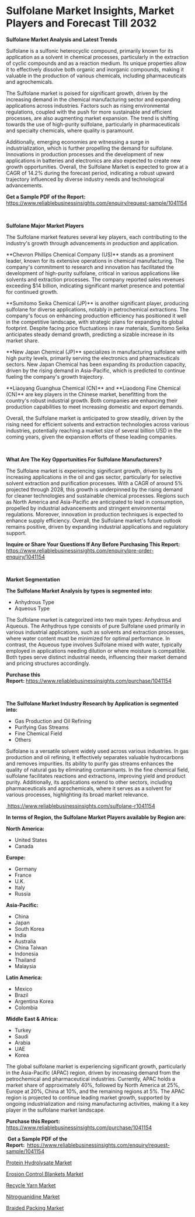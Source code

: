 <p><h1>Sulfolane Market Insights, Market Players and Forecast Till 2032</h1></p><p><strong>Sulfolane Market Analysis and Latest Trends</strong></p>
<p><p>Sulfolane is a sulfonic heterocyclic compound, primarily known for its application as a solvent in chemical processes, particularly in the extraction of cyclic compounds and as a reaction medium. Its unique properties allow it to effectively dissolve both organic and inorganic compounds, making it valuable in the production of various chemicals, including pharmaceuticals and agrochemicals. </p><p>The Sulfolane market is poised for significant growth, driven by the increasing demand in the chemical manufacturing sector and expanding applications across industries. Factors such as rising environmental regulations, coupled with the push for more sustainable and efficient processes, are also augmenting market expansion. The trend is shifting towards the use of high-purity sulfolane, particularly in pharmaceuticals and specialty chemicals, where quality is paramount.</p><p>Additionally, emerging economies are witnessing a surge in industrialization, which is further propelling the demand for sulfolane. Innovations in production processes and the development of new applications in batteries and electronics are also expected to create new growth opportunities. Overall, the Sulfolane Market is expected to grow at a CAGR of 14.2% during the forecast period, indicating a robust upward trajectory influenced by diverse industry needs and technological advancements.</p></p>
<p><strong>Get a Sample PDF of the Report:&nbsp;</strong> <a href="https://www.reliablebusinessinsights.com/enquiry/request-sample/1041154?utm_campaign=97&utm_medium=2&utm_source=Github&utm_content=ia&utm_term=02042025&utm_id=sulfolane">https://www.reliablebusinessinsights.com/enquiry/request-sample/1041154</a></p>
<p>&nbsp;</p>
<p><strong>Sulfolane Major Market Players</strong></p>
<p><p>The Sulfolane market features several key players, each contributing to the industry's growth through advancements in production and application. </p><p>**Chevron Phillips Chemical Company (US)** stands as a prominent leader, known for its extensive operations in chemical manufacturing. The company's commitment to research and innovation has facilitated the development of high-purity sulfolane, critical in various applications like solvents and extraction processes. The company reported sales revenues exceeding $14 billion, indicating significant market presence and potential for continued growth.</p><p>**Sumitomo Seika Chemical (JP)** is another significant player, producing sulfolane for diverse applications, notably in petrochemical extractions. The company's focus on enhancing production efficiency has positioned it well in the competitive landscape, with strategic plans for expanding its global footprint. Despite facing price fluctuations in raw materials, Sumitomo Seika anticipates steady demand growth, predicting a sizable increase in its market share.</p><p>**New Japan Chemical (JP)** specializes in manufacturing sulfolane with high purity levels, primarily serving the electronics and pharmaceuticals sectors. New Japan Chemical has been expanding its production capacity, driven by the rising demand in Asia-Pacific, which is predicted to continue fueling the company's growth trajectory.</p><p>**Liaoyang Guanghua Chemical (CN)** and **Liaodong Fine Chemical (CN)** are key players in the Chinese market, benefitting from the country's robust industrial growth. Both companies are enhancing their production capabilities to meet increasing domestic and export demands.</p><p>Overall, the Sulfolane market is anticipated to grow steadily, driven by the rising need for efficient solvents and extraction technologies across various industries, potentially reaching a market size of several billion USD in the coming years, given the expansion efforts of these leading companies.</p></p>
<p>&nbsp;</p>
<p><strong>What Are The Key Opportunities For Sulfolane Manufacturers?</strong></p>
<p><p>The Sulfolane market is experiencing significant growth, driven by its increasing applications in the oil and gas sector, particularly for selective solvent extraction and purification processes. With a CAGR of around 5% projected through 2028, this growth is underpinned by the rising demand for cleaner technologies and sustainable chemical processes. Regions such as North America and Asia-Pacific are anticipated to lead in consumption, propelled by industrial advancements and stringent environmental regulations. Moreover, innovation in production techniques is expected to enhance supply efficiency. Overall, the Sulfolane market's future outlook remains positive, driven by expanding industrial applications and regulatory support.</p></p>
<p><strong>Inquire or Share Your Questions If Any Before Purchasing This Report:</strong> <a href="https://www.reliablebusinessinsights.com/enquiry/pre-order-enquiry/1041154?utm_campaign=97&utm_medium=2&utm_source=Github&utm_content=ia&utm_term=02042025&utm_id=sulfolane">https://www.reliablebusinessinsights.com/enquiry/pre-order-enquiry/1041154</a></p>
<p>&nbsp;</p>
<p><strong>Market Segmentation</strong></p>
<p><strong>The Sulfolane Market Analysis by types is segmented into:</strong></p>
<p><ul><li>Anhydrous Type</li><li>Aqueous Type</li></ul></p>
<p><p>The Sulfolane market is categorized into two main types: Anhydrous and Aqueous. The Anhydrous type consists of pure Sulfolane used primarily in various industrial applications, such as solvents and extraction processes, where water content must be minimized for optimal performance. In contrast, the Aqueous type involves Sulfolane mixed with water, typically employed in applications needing dilution or where moisture is compatible. Both types serve distinct industrial needs, influencing their market demand and pricing structures accordingly.</p></p>
<p><strong>Purchase this Report:&nbsp;</strong><a href="https://www.reliablebusinessinsights.com/purchase/1041154?utm_campaign=97&utm_medium=2&utm_source=Github&utm_content=ia&utm_term=02042025&utm_id=sulfolane">https://www.reliablebusinessinsights.com/purchase/1041154</a></p>
<p>&nbsp;</p>
<p><strong>The Sulfolane Market Industry Research by Application is segmented into:</strong></p>
<p><ul><li>Gas Production and Oil Refining</li><li>Purifying Gas Streams</li><li>Fine Chemical Field</li><li>Others</li></ul></p>
<p><p>Sulfolane is a versatile solvent widely used across various industries. In gas production and oil refining, it effectively separates valuable hydrocarbons and removes impurities. Its ability to purify gas streams enhances the quality of natural gas by eliminating contaminants. In the fine chemical field, sulfolane facilitates reactions and extractions, improving yield and product purity. Additionally, its applications extend to other sectors, including pharmaceuticals and agrochemicals, where it serves as a solvent for various processes, highlighting its broad market relevance.</p></p>
<p><a href="https://www.reliablebusinessinsights.com/sulfolane-r1041154?utm_campaign=97&utm_medium=2&utm_source=Github&utm_content=ia&utm_term=02042025&utm_id=sulfolane">&nbsp;https://www.reliablebusinessinsights.com/sulfolane-r1041154</a></p>
<p><strong>In terms of Region, the Sulfolane Market Players available by Region are:</strong></p>
<p>
    <p> <strong> North America: </strong>
        <ul>
            <li>United States</li>
            <li>Canada</li>
        </ul>
        </p> 
    <p> <strong> Europe: </strong>
        <ul>
            <li>Germany</li>
            <li>France</li>
            <li>U.K.</li>
            <li>Italy</li>
            <li>Russia</li>
        </ul>
        </p> 
    <p> <strong> Asia-Pacific: </strong>
        <ul>
            <li>China</li>
            <li>Japan</li>
            <li>South Korea</li>
            <li>India</li>
            <li>Australia</li>
            <li>China Taiwan</li>
            <li>Indonesia</li>
            <li>Thailand</li>
            <li>Malaysia</li>
        </ul>
        </p> 
    <p> <strong> Latin America: </strong>
        <ul>
            <li>Mexico</li>
            <li>Brazil</li>
            <li>Argentina Korea</li>
            <li>Colombia</li>
        </ul>
        </p> 
    <p> <strong> Middle East & Africa: </strong>
        <ul>
            <li>Turkey</li>
            <li>Saudi</li>
            <li>Arabia</li>
            <li>UAE</li>
            <li>Korea</li>
        </ul>
    </p>
    </p>
<p><p>The global sulfolane market is experiencing significant growth, particularly in the Asia-Pacific (APAC) region, driven by increasing demand from the petrochemical and pharmaceutical industries. Currently, APAC holds a market share of approximately 40%, followed by North America at 25%, Europe at 20%, China at 10%, and the remaining regions at 5%. The APAC region is projected to continue leading market growth, supported by ongoing industrialization and rising manufacturing activities, making it a key player in the sulfolane market landscape.</p></p>
<p><strong>Purchase this Report: </strong><a href="https://www.reliablebusinessinsights.com/purchase/1041154?utm_campaign=97&utm_medium=2&utm_source=Github&utm_content=ia&utm_term=02042025&utm_id=sulfolane">https://www.reliablebusinessinsights.com/purchase/1041154</a></p>
<p>&nbsp;<strong>Get a Sample PDF of the Report:&nbsp;&nbsp;</strong><a href="https://www.reliablebusinessinsights.com/enquiry/request-sample/1041154?utm_campaign=97&utm_medium=2&utm_source=Github&utm_content=ia&utm_term=02042025&utm_id=sulfolane">https://www.reliablebusinessinsights.com/enquiry/request-sample/1041154</a></p>
<p><strong></strong></p>
<p><p><a href="https://github.com/botocniveda/Market-Research-Report-List-1/blob/main/protein-hydrolysate-market.md?utm_campaign=97&utm_medium=2&utm_source=Github&utm_content=ia&utm_term=02042025&utm_id=sulfolane">Protein Hydrolysate Market</a></p><p><a href="https://github.com/moorsdorak31/Market-Research-Report-List-1/blob/main/erosion-control-blankets-market.md?utm_campaign=97&utm_medium=2&utm_source=Github&utm_content=ia&utm_term=02042025&utm_id=sulfolane">Erosion Control Blankets Market</a></p><p><a href="https://github.com/kuciakkukalo/Market-Research-Report-List-1/blob/main/recycle-yarn-market.md?utm_campaign=97&utm_medium=2&utm_source=Github&utm_content=ia&utm_term=02042025&utm_id=sulfolane">Recycle Yarn Market</a></p><p><a href="https://github.com/taffouasaoka/Market-Research-Report-List-1/blob/main/nitroguanidine-market.md?utm_campaign=97&utm_medium=2&utm_source=Github&utm_content=ia&utm_term=02042025&utm_id=sulfolane">Nitroguanidine Market</a></p><p><a href="https://github.com/danitkeavyx7/Market-Research-Report-List-1/blob/main/braided-packing-market.md?utm_campaign=97&utm_medium=2&utm_source=Github&utm_content=ia&utm_term=02042025&utm_id=sulfolane">Braided Packing Market</a></p></p>